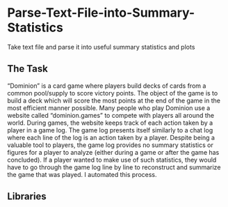 # Parse-Text-File-into-Summary-Statistics
Take text file and parse it into useful summary statistics and plots
## The Task
“Dominion” is a card game where players build decks of cards from a common pool/supply to score victory points.  The object of the game is to build a deck which will score the most points at the end of the game in the most efficient manner possible.  Many people who play Dominion use a website called “dominion.games” to compete with players all around the world.  During games, the website keeps track of each action taken by a player in a game log.  The game log presents itself similarly to a chat log where each line of the log is an action taken by a player.  Despite being a valuable tool to players, the game log provides no summary statistics or figures for a player to analyze (either during a game or after the game has concluded).  If a player wanted to make use of such statistics, they would have to go through the game log line by line to reconstruct and summarize the game that was played.  I automated this process.
## Libraries

